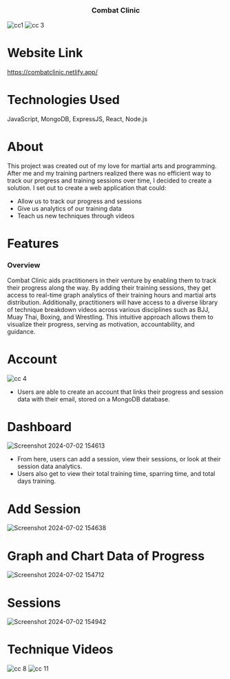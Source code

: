 <h3 align="center">Combat Clinic</h3>

![cc1](https://github.com/alejgonza04/Combat-Clinic/assets/149022594/aa3ae4e4-fc42-4f90-8a8e-6876317b34d1)
![cc 3](https://github.com/alejgonza04/Combat-Clinic/assets/149022594/ba3834fc-14d7-447f-887c-a488b7ce40dc)

# Website Link
https://combatclinic.netlify.app/

# Technologies Used
JavaScript, MongoDB, ExpressJS, React, Node.js

# About
This project was created out of my love for martial arts and programming. After me and my training partners realized there was no efficient way to track our progress and training sessions over time, I decided to create a solution. I set out to create a web application that could:
- Allow us to track our progress and sessions
- Give us analytics of our training data
- Teach us new techniques through videos

# Features
### Overview
Combat Clinic aids practitioners in their venture by enabling them to track their progress along the way. By adding their training sessions, they get access to real-time graph analytics of their training hours and martial arts distribution. Additionally, practitioners will have access to a diverse library of technique breakdown videos across various disciplines such as BJJ, Muay Thai, Boxing, and Wrestling. This intuitive approach allows them to visualize their progress, serving as motivation, accountability, and guidance. 

# Account
![cc 4](https://github.com/alejgonza04/Combat-Clinic/assets/149022594/44da0ca6-9077-4a19-930a-e9ef0a43553e)

- Users are able to create an account that links their progress and session data with their email, stored on a MongoDB database.

# Dashboard
![Screenshot 2024-07-02 154613](https://github.com/alejgonza04/Combat-Clinic/assets/149022594/4b530c7b-0a71-493c-ad96-bd8dc7b9d8a8)

- From here, users can add a session, view their sessions, or look at their session data analytics.
- Users also get to view their total training time, sparring time, and total days training.

# Add Session
![Screenshot 2024-07-02 154638](https://github.com/alejgonza04/Combat-Clinic/assets/149022594/c74cfb97-6927-42e9-b264-3324a03c5751)

# Graph and Chart Data of Progress
![Screenshot 2024-07-02 154712](https://github.com/alejgonza04/Combat-Clinic/assets/149022594/e0b789ce-cca3-4122-bdae-6849fe5c78c0)

# Sessions
![Screenshot 2024-07-02 154942](https://github.com/alejgonza04/Combat-Clinic/assets/149022594/e23f1086-006e-4684-9b39-5741c478f800)

# Technique Videos
![cc 8](https://github.com/alejgonza04/Combat-Clinic/assets/149022594/7b77e6c5-61ab-4076-baf8-43c4482dbccf)
![cc 11](https://github.com/alejgonza04/Combat-Clinic/assets/149022594/d9eb3032-39c2-4a54-a0d4-b0b5d482a7c8)


